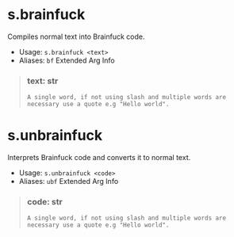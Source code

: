 # s.brainfuck
Compiles normal text into Brainfuck code.        <br/>
 - Usage: `s.brainfuck <text>`
 - Aliases: `bf`
Extended Arg Info
> ### text: str
> ```
> A single word, if not using slash and multiple words are necessary use a quote e.g "Hello world".
> ```
# s.unbrainfuck
Interprets Brainfuck code and converts it to normal text.        <br/>
 - Usage: `s.unbrainfuck <code>`
 - Aliases: `ubf`
Extended Arg Info
> ### code: str
> ```
> A single word, if not using slash and multiple words are necessary use a quote e.g "Hello world".
> ```
